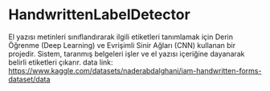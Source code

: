 # HandwrittenLabelDetector
El yazısı metinleri sınıflandırarak ilgili etiketleri tanımlamak için Derin Öğrenme (Deep Learning) ve Evrişimli Sinir Ağları (CNN) kullanan bir projedir. Sistem, taranmış belgeleri işler ve el yazısı içeriğine dayanarak belirli etiketleri çıkarır.
data link: https://www.kaggle.com/datasets/naderabdalghani/iam-handwritten-forms-dataset/data
